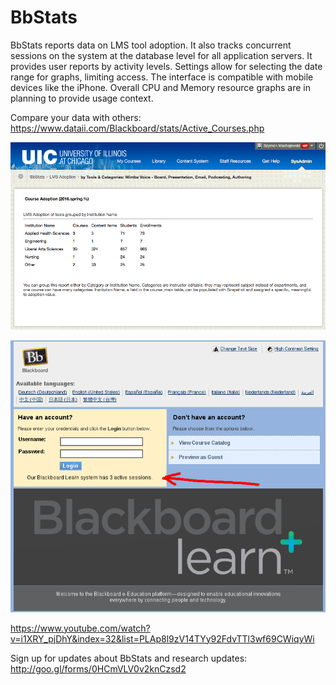 # BbStats
BbStats reports data on LMS tool adoption.  It also tracks concurrent sessions on the system at the database level for all application servers. It provides user reports by activity levels.  Settings allow for selecting the date range for graphs, limiting access. The interface is compatible with mobile devices like the iPhone.  Overall CPU and Memory resource graphs are in planning to provide usage context.

Compare your data with others:
https://www.dataii.com/Blackboard/stats/Active_Courses.php

![Alt text](adoption_reports_screenshot.jpg?raw=true "screenshot")

![Alt text](login_user_count_screenshot.jpg?raw=true "screenshot")

https://www.youtube.com/watch?v=i1XRY_pjDhY&index=32&list=PLAp8l9zV14TYy92FdvTTl3wf69CWiqyWi

Sign up for updates about BbStats and research updates:
http://goo.gl/forms/0HCmVLV0v2knCzsd2

